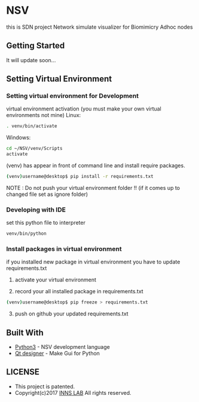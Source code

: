 # NSV
this is SDN project Network simulate visualizer for Biomimicry Adhoc nodes

## Getting Started

It will update soon...

## Setting Virtual Environment

### Setting virtual environment for Development
virtual environment activation (you must make your own virtual environments not mine)
Linux:
```sh
. venv/bin/activate
```
Windows:
```sh
cd ~/NSV/venv/Scripts
activate
```

(venv) has appear in front of command line and install require packages.
```sh
(venv)username@desktop$ pip install -r requirements.txt
```
NOTE : Do not push your virtual environment folder !! (if it comes up to changed file set as ignore folder)

### Developing with IDE
set this python file to interpreter
```sh
venv/bin/python
```
### Install packages in virtual environment
if you installed new package in virtual environment you have to update requirements.txt

1. activate your virtual environment

2. record your all installed package in requirements.txt
```sh
(venv)username@desktop$ pip freeze > requirements.txt
```

3. push on github your updated requirements.txt 

## Built With
* [Python3](https://www.python.org/) - NSV development language
* [Qt designer](https://www.qt.io/) - Make Gui for Python

## LICENSE
* This project is patented.
* Copyright(c)2017 [INNS LAB](http://inns.konkuk.ac.kr) All rights reserved. 
